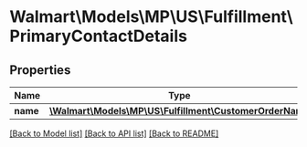 # Walmart\Models\MP\US\Fulfillment\PrimaryContactDetails

## Properties

Name | Type | Description | Notes
------------ | ------------- | ------------- | -------------
**name** | [**\Walmart\Models\MP\US\Fulfillment\CustomerOrderName**](CustomerOrderName.md) |  | [optional]


[[Back to Model list]](./) [[Back to API list]](../../../../../README.md#supported-apis) [[Back to README]](../../../../../README.md)
